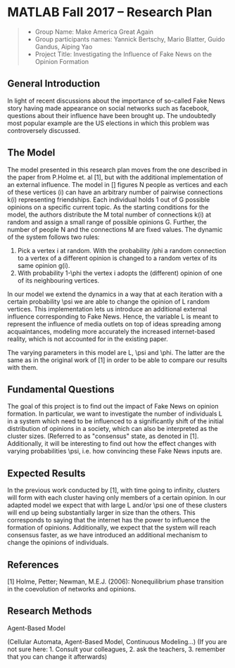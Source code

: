 ﻿# MATLAB Fall 2017 – Research Plan


> * Group Name: Make America Great Again
> * Group participants names: Yannick Bertschy, Mario Blatter, Guido Gandus, Aiping Yao
> * Project Title: Investigating the Influence of Fake News on the Opinion Formation

## General Introduction

In light of recent discussions about the importance of so-called Fake News story having made appearance on social networks such as facebook, questions about their influence have been brought up.
The undoubtedly most popular example are the US elections in which this problem was controversely discussed.

## The Model
The model presented in this research plan moves from the one described in the paper from P.Holme et. al [1], but with the additional implementation of an external influence. The model in [] figures N 
people as vertices and each of these vertices (i) can have an arbitrary number of pairwise connections k(i) representing friendships. Each individual holds 1 out of G possible opinions on a specific current 
topic. As the starting conditions for the model, the authors distribute the M total number of connections k(i) at random and assign a small range of possible opinions G. Further, the number of people 
N and the connections M are fixed values. The dynamic of the system follows two rules:
1. Pick a vertex i at random. With the probability /phi a random connection to a vertex of a different opinion is changed to a random vertex of its same opinion g(i).
2. With probability 1-\phi the vertex i adopts the (different) opinion of one of its neighbouring vertices.

In our model we extend the dynamics in a way that at each iteration with a certain probability \psi we are able to change the opinion of L random vertices. This implementation lets us introduce an additional external influence corresponding to Fake News.
Hence, the variable L is meant to represent the influence of media outlets on top of ideas spreading among acquaintances, modeling more accurately the increased internet-based reality,
which is not accounted for in the existing paper.

The varying parameters in this model are L, \psi and \phi. The latter are the same as in the original work of [1] in order to be able to compare our results with them.

## Fundamental Questions

The goal of this project is to find out the impact of Fake News on opinion formation.
In particular, we want to investigate the number of individuals L in a system which need to be influenced to a significantly shift of the initial distribution of opinions in a society, which can also be interpreted as the cluster sizes. (Referred to as "consensus" state, as denoted in [1].
Additionally, it will be interesting to find out how the effect changes with varying probabilities \psi, i.e. how convincing these Fake News inputs are.

## Expected Results

In the previous work conducted by [1], with time going to infinity, clusters will form with each cluster having only members of a certain opinion. 
In our adapted model we expect that with large L and/or \psi one of these clusters will end up being substantially larger in size than the others. This corresponds to saying that the internet has the power to influence the formation of opinions.
Additionally, we expect that the system will reach consensus faster, as we have introduced an additional mechanism to change the opinions of individuals.

## References 

[1] Holme, Petter; Newman, M.E.J. (2006): Nonequilibrium phase transition in the coevolution of networks and opinions. 

## Research Methods

Agent-Based Model

(Cellular Automata, Agent-Based Model, Continuous Modeling...) (If you are not sure here: 1. Consult your colleagues, 2. ask the teachers, 3. remember that you can change it afterwards)

